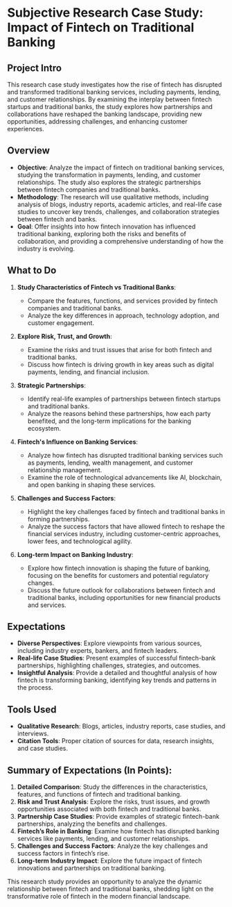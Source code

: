 
# Subjective Research Case Study: Impact of Fintech on Traditional Banking

## Project Intro
This research case study investigates how the rise of fintech has disrupted and transformed traditional banking services, including payments, lending, and customer relationships. By examining the interplay between fintech startups and traditional banks, the study explores how partnerships and collaborations have reshaped the banking landscape, providing new opportunities, addressing challenges, and enhancing customer experiences.

## Overview
- **Objective**: Analyze the impact of fintech on traditional banking services, studying the transformation in payments, lending, and customer relationships. The study also explores the strategic partnerships between fintech companies and traditional banks.
- **Methodology**: The research will use qualitative methods, including analysis of blogs, industry reports, academic articles, and real-life case studies to uncover key trends, challenges, and collaboration strategies between fintech and banks.
- **Goal**: Offer insights into how fintech innovation has influenced traditional banking, exploring both the risks and benefits of collaboration, and providing a comprehensive understanding of how the industry is evolving.

## What to Do
1. **Study Characteristics of Fintech vs Traditional Banks**:
   - Compare the features, functions, and services provided by fintech companies and traditional banks.
   - Analyze the key differences in approach, technology adoption, and customer engagement.

2. **Explore Risk, Trust, and Growth**:
   - Examine the risks and trust issues that arise for both fintech and traditional banks.
   - Discuss how fintech is driving growth in key areas such as digital payments, lending, and financial inclusion.

3. **Strategic Partnerships**:
   - Identify real-life examples of partnerships between fintech startups and traditional banks.
   - Analyze the reasons behind these partnerships, how each party benefited, and the long-term implications for the banking ecosystem.

4. **Fintech's Influence on Banking Services**:
   - Analyze how fintech has disrupted traditional banking services such as payments, lending, wealth management, and customer relationship management.
   - Examine the role of technological advancements like AI, blockchain, and open banking in shaping these services.

5. **Challenges and Success Factors**:
   - Highlight the key challenges faced by fintech and traditional banks in forming partnerships.
   - Analyze the success factors that have allowed fintech to reshape the financial services industry, including customer-centric approaches, lower fees, and technological agility.

6. **Long-term Impact on Banking Industry**:
   - Explore how fintech innovation is shaping the future of banking, focusing on the benefits for customers and potential regulatory changes.
   - Discuss the future outlook for collaborations between fintech and traditional banks, including opportunities for new financial products and services.

## Expectations
- **Diverse Perspectives**: Explore viewpoints from various sources, including industry experts, bankers, and fintech leaders.
- **Real-life Case Studies**: Present examples of successful fintech-bank partnerships, highlighting challenges, strategies, and outcomes.
- **Insightful Analysis**: Provide a detailed and thoughtful analysis of how fintech is transforming banking, identifying key trends and patterns in the process.

## Tools Used
- **Qualitative Research**: Blogs, articles, industry reports, case studies, and interviews.
- **Citation Tools**: Proper citation of sources for data, research insights, and case studies.

## Summary of Expectations (In Points):
1. **Detailed Comparison**: Study the differences in the characteristics, features, and functions of fintech and traditional banking.
2. **Risk and Trust Analysis**: Explore the risks, trust issues, and growth opportunities associated with both fintech and traditional banks.
3. **Partnership Case Studies**: Provide examples of strategic fintech-bank partnerships, analyzing the benefits and challenges.
4. **Fintech’s Role in Banking**: Examine how fintech has disrupted banking services like payments, lending, and customer relationships.
5. **Challenges and Success Factors**: Analyze the key challenges and success factors in fintech’s rise.
6. **Long-term Industry Impact**: Explore the future impact of fintech innovations and partnerships on traditional banking.

This research study provides an opportunity to analyze the dynamic relationship between fintech and traditional banks, shedding light on the transformative role of fintech in the modern financial landscape.
